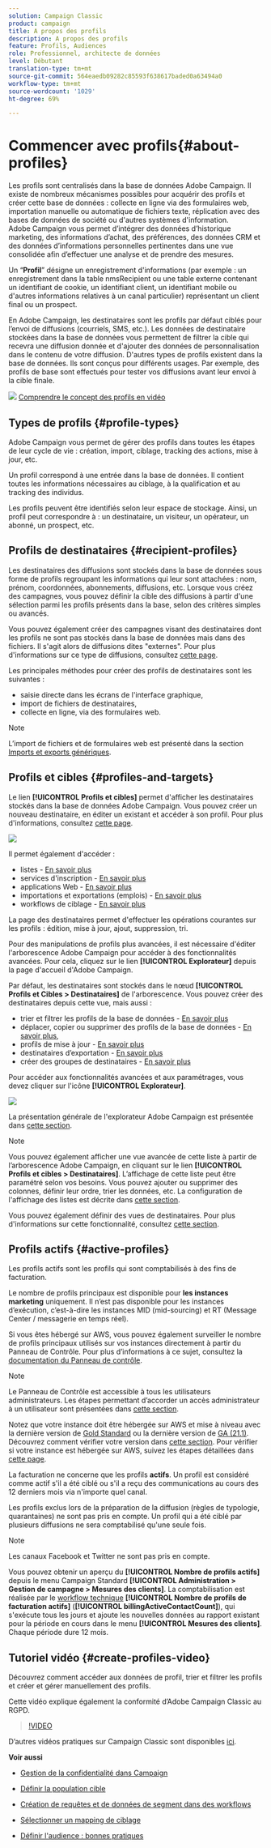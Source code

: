 ```yaml
---
solution: Campaign Classic
product: campaign
title: A propos des profils
description: A propos des profils
feature: Profils, Audiences
role: Professionnel, architecte de données
level: Débutant
translation-type: tm+mt
source-git-commit: 564eaedb09282c85593f638617baded0a63494a0
workflow-type: tm+mt
source-wordcount: '1029'
ht-degree: 69%

---
```



# Commencer avec profils{#about-profiles}

Les profils sont centralisés dans la base de données Adobe Campaign. Il existe de nombreux mécanismes possibles pour acquérir des profils et créer cette base de données : collecte en ligne via des formulaires web, importation manuelle ou automatique de fichiers texte, réplication avec des bases de données de société ou d&#39;autres systèmes d&#39;information. Adobe Campaign vous permet d’intégrer des données d’historique marketing, des informations d’achat, des préférences, des données CRM et des données d’informations personnelles pertinentes dans une vue consolidée afin d’effectuer une analyse et de prendre des mesures.

Un “**Profil**” désigne un enregistrement d&#39;informations (par exemple : un enregistrement dans la table nmsRecipient ou une table externe contenant un identifiant de cookie, un identifiant client, un identifiant mobile ou d&#39;autres informations relatives à un canal particulier) représentant un client final ou un prospect.

En Adobe Campaign, les destinataires sont les profils par défaut ciblés pour l’envoi de diffusions (courriels, SMS, etc.). Les données de destinataire stockées dans la base de données vous permettent de filtrer la cible qui recevra une diffusion donnée et d&#39;ajouter des données de personnalisation dans le contenu de votre diffusion. D&#39;autres types de profils existent dans la base de données. Ils sont conçus pour différents usages. Par exemple, des profils de base sont effectués pour tester vos diffusions avant leur envoi à la cible finale.

![](assets/do-not-localize/how-to-video.png) [Comprendre le concept des profils en vidéo](#create-profiles-video)

## Types de profils {#profile-types}

Adobe Campaign vous permet de gérer des profils dans toutes les étapes de leur cycle de vie : création, import, ciblage, tracking des actions, mise à jour, etc.

Un profil correspond à une entrée dans la base de données. Il contient toutes les informations nécessaires au ciblage, à la qualification et au tracking des individus.

Les profils peuvent être identifiés selon leur espace de stockage. Ainsi, un profil peut correspondre à : un destinataire, un visiteur, un opérateur, un abonné, un prospect, etc.

## Profils de destinataires {#recipient-profiles}

Les destinataires des diffusions sont stockés dans la base de données sous forme de profils regroupant les informations qui leur sont attachées : nom, prénom, coordonnées, abonnements, diffusions, etc. Lorsque vous créez des campagnes, vous pouvez définir la cible des diffusions à partir d&#39;une sélection parmi les profils présents dans la base, selon des critères simples ou avancés.

Vous pouvez également créer des campagnes visant des destinataires dont les profils ne sont pas stockés dans la base de données mais dans des fichiers. Il s&#39;agit alors de diffusions dites &quot;externes&quot;. Pour plus d&#39;informations sur ce type de diffusions, consultez [cette page](../../delivery/using/steps-defining-the-target-population.md#selecting-external-recipients).

Les principales méthodes pour créer des profils de destinataires sont les suivantes :

* saisie directe dans les écrans de l&#39;interface graphique,
* import de fichiers de destinataires,
* collecte en ligne, via des formulaires web.

>[!NOTE]
>
>L’import de fichiers et de formulaires web est présenté dans la section [Imports et exports génériques](../../platform/using/get-started-data-import-export.md).

## Profils et cibles {#profiles-and-targets}

Le lien **[!UICONTROL Profils et cibles]** permet d&#39;afficher les destinataires stockés dans la base de données Adobe Campaign. Vous pouvez créer un nouveau destinataire, en éditer un existant et accéder à son profil. Pour plus d&#39;informations, consultez [cette page](../../platform/using/editing-a-profile.md).

![](assets/d_ncs_user_interface_target_link.png)

Il permet également d&#39;accéder :

* listes - [En savoir plus](../../platform/using/creating-and-managing-lists.md)
* services d&#39;inscription - [En savoir plus](../../delivery/using/managing-subscriptions.md)
* applications Web - [En savoir plus](../../web/using/about-web-applications.md)
* importations et exportations (emplois) - [En savoir plus](../../platform/using/about-generic-imports-exports.md)
* workflows de ciblage - [En savoir plus](../../workflow/using/building-a-workflow.md#implementation-steps-)

La page des destinataires permet d&#39;effectuer les opérations courantes sur les profils : édition, mise à jour, ajout, suppression, tri.

Pour des manipulations de profils plus avancées, il est nécessaire d&#39;éditer l&#39;arborescence Adobe Campaign pour accéder à des fonctionnalités avancées. Pour cela, cliquez sur le lien **[!UICONTROL Explorateur]** depuis la page d&#39;accueil d&#39;Adobe Campaign.

Par défaut, les destinataires sont stockés dans le nœud **[!UICONTROL Profils et Cibles > Destinataires]** de l&#39;arborescence. Vous pouvez créer des destinataires depuis cette vue, mais aussi :

* trier et filtrer les profils de la base de données - [En savoir plus](../../platform/using/filtering-options.md)
* déplacer, copier ou supprimer des profils de la base de données - [En savoir plus](../../platform/using/managing-profiles.md),
* profils de mise à jour - [En savoir plus](../../platform/using/updating-data.md)
* destinataires d’exportation - [En savoir plus](../../platform/using/exporting-and-importing-profiles.md)
* créer des groupes de destinataires - [En savoir plus](../../platform/using/creating-and-managing-lists.md)

Pour accéder aux fonctionnalités avancées et aux paramétrages, vous devez cliquer sur l&#39;icône **[!UICONTROL Explorateur]**.

![](assets/d_ncs_user_interface01.png)

La présentation générale de l&#39;explorateur Adobe Campaign est présentée dans [cette section](../../platform/using/adobe-campaign-workspace.md#using-adobe-campaign-explorer).

>[!NOTE]
>
>Vous pouvez également afficher une vue avancée de cette liste à partir de l’arborescence Adobe Campaign, en cliquant sur le lien **[!UICONTROL Profils et cibles > Destinataires]**. L’affichage de cette liste peut être paramétré selon vos besoins. Vous pouvez ajouter ou supprimer des colonnes, définir leur ordre, trier les données, etc. La configuration de l&#39;affichage des listes est décrite dans [cette section](../../platform/using/adobe-campaign-workspace.md#using-adobe-campaign-explorer).
>
>Vous pouvez également définir des vues de destinataires. Pour plus d&#39;informations sur cette fonctionnalité, consultez [cette section](../../platform/using/access-management-folders.md).

## Profils actifs {#active-profiles}

Les profils actifs sont les profils qui sont comptabilisés à des fins de facturation.

Le nombre de profils principaux est disponible pour **les instances marketing** uniquement. Il n’est pas disponible pour les instances d’exécution, c’est-à-dire les instances MID (mid-sourcing) et RT (Message Center / messagerie en temps réel).

Si vous êtes hébergé sur AWS, vous pouvez également surveiller le nombre de profils principaux utilisés sur vos instances directement à partir du Panneau de Contrôle. Pour plus d’informations à ce sujet, consultez la [documentation du Panneau de contrôle](https://docs.adobe.com/content/help/fr-FR/control-panel/using/performance-monitoring/active-profiles-monitoring.html).

>[!NOTE]
>
>Le Panneau de Contrôle est accessible à tous les utilisateurs administrateurs. Les étapes permettant d’accorder un accès administrateur à un utilisateur sont présentées dans [cette section](https://experienceleague.adobe.com/docs/control-panel/using/discover-control-panel/managing-permissions.html?lang=en#discover-control-panel).
>
>Notez que votre instance doit être hébergée sur AWS et mise à niveau avec la dernière version de [Gold Standard](../../rn/using/gs-overview.md) ou la dernière version de [GA (21.1)](../../rn/using/latest-release.md). Découvrez comment vérifier votre version dans [cette section](../../platform/using/launching-adobe-campaign.md#getting-your-campaign-version). Pour vérifier si votre instance est hébergée sur AWS, suivez les étapes détaillées dans [cette page](https://experienceleague.adobe.com/docs/control-panel/using/faq.html).

La facturation ne concerne que les profils **actifs**. Un profil est considéré comme actif s&#39;il a été ciblé ou s&#39;il a reçu des communications au cours des 12 derniers mois via n&#39;importe quel canal.

Les profils exclus lors de la préparation de la diffusion (règles de typologie, quarantaines) ne sont pas pris en compte. Un profil qui a été ciblé par plusieurs diffusions ne sera comptabilisé qu&#39;une seule fois.

>[!NOTE]
>
>Les canaux Facebook et Twitter ne sont pas pris en compte.

Vous pouvez obtenir un aperçu du **[!UICONTROL Nombre de profils actifs]** depuis le menu Campaign Standard **[!UICONTROL Administration > Gestion de campagne > Mesures des clients]**. La comptabilisation est réalisée par le [workflow technique](../../workflow/using/about-technical-workflows.md) **[!UICONTROL Nombre de profils de facturation actifs]** (**[!UICONTROL billingActiveContactCount]**), qui s&#39;exécute tous les jours et ajoute les nouvelles données au rapport existant pour la période en cours dans le menu **[!UICONTROL Mesures des clients]**. Chaque période dure 12 mois.

## Tutoriel vidéo {#create-profiles-video}

Découvrez comment accéder aux données de profil, trier et filtrer les profils et créer et gérer manuellement des profils.

Cette vidéo explique également la conformité d’Adobe Campaign Classic au RGPD.

>[!VIDEO](https://video.tv.adobe.com/v/35611?quality=12)

D’autres vidéos pratiques sur Campaign Classic sont disponibles [ici](https://experienceleague.adobe.com/docs/campaign-classic-learn/tutorials/overview.html?lang=fr).

**Voir aussi**

* [Gestion de la confidentialité dans Campaign](https://helpx.adobe.com/fr/campaign/kb/acc-privacy.html)

* [Définir la population cible](../../delivery/using/define-the-right-audience.md)

* [Création de requêtes et de données de segment dans des workflows](../../workflow/using/targeting-data.md)

* [Sélectionner un mapping de ciblage](../../delivery/using/selecting-a-target-mapping.md)

* [Définir l&#39;audience : bonnes pratiques](../../delivery/using/define-the-right-audience.md)
